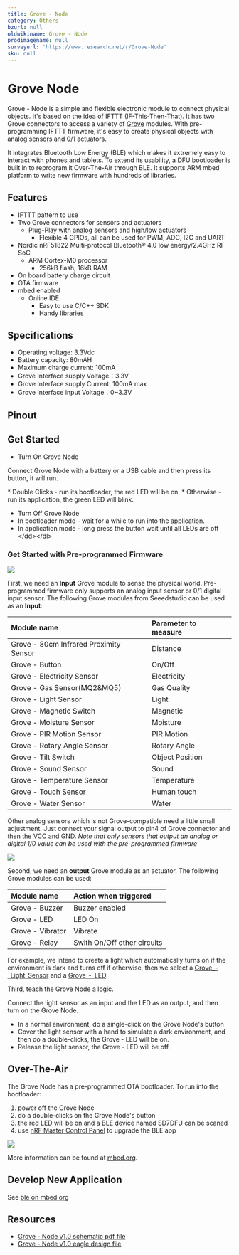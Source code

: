 ```yaml
---
title: Grove - Node
category: Others
bzurl: null
oldwikiname: Grove - Node
prodimagename: null
surveyurl: 'https://www.research.net/r/Grove-Node'
sku: null
---
```


# Grove Node

Grove - Node is a simple and flexible electronic module to connect physical objects. It's based on the idea of IFTTT \(IF-This-Then-That\). It has two Grove connectors to access a variety of [Grove](/Grove) modules. With pre-programming IFTTT firmware, it's easy to create physical objects with analog sensors and 0/1 actuators.

It integrates Bluetooth Low Energy \(BLE\) which makes it extremely easy to interact with phones and tablets. To extend its usability, a DFU bootloader is built in to reprogram it Over-The-Air through BLE. It supports ARM mbed platform to write new firmware with hundreds of libraries.

## Features

* IFTTT pattern to use
* Two Grove connectors for sensors and actuators
  * Plug-Play with analog sensors and high/low actuators
    * Flexible 4 GPIOs, all can be used for PWM, ADC, I2C and UART
* Nordic nRF51822 Multi-protocol Bluetooth® 4.0 low energy/2.4GHz RF SoC
  * ARM Cortex-M0 processor
    * 256kB flash, 16kB RAM
* On board battery charge circuit
* OTA firmware
* mbed enabled
  * Online IDE
    * Easy to use C/C++ SDK
    * Handy libraries

## Specifications

* Operating voltage: 3.3Vdc
* Battery capacity: 80mAH
* Maximum charge current: 100mA
* Grove Interface supply Voltage：3.3V
* Grove Interface supply Current: 100mA max
* Grove Interface input Voltage：0~3.3V

## Pinout

## Get Started

* Turn On Grove Node

Connect Grove Node with a battery or a USB cable and then press its button, it will run.

 \* Double Clicks - run its bootloader, the red LED will be on. \* Otherwise - run its application, the green LED will blink.

* Turn Off Grove Node
* In bootloader mode - wait for a while to run into the application.
* In application mode - long press the button wait until all LEDs are off &lt;/dd&gt;&lt;/dl&gt;

### Get Started with Pre-programmed Firmware

![](https://github.com/SeeedDocument/Grove-Node/raw/master/img/Milcandy_IFTTT.jpg)

First, we need an **Input** Grove module to sense the physical world. Pre-programmed firmware only supports an analog input sensor or 0/1 digital input sensor. The following Grove modules from Seeedstudio can be used as an **Input**:

| Module name | Parameter to measure |
| :--- | :--- |
|  Grove - 80cm Infrared Proximity Sensor |  Distance |
|  Grove - Button | On/Off |
|  Grove - Electricity Sensor |  Electricity |
|  Grove - Gas Sensor\(MQ2&MQ5\) |  Gas Quality |
|  Grove - Light Sensor |  Light |
|  Grove - Magnetic Switch |  Magnetic |
|  Grove - Moisture Sensor |  Moisture |
|  Grove - PIR Motion Sensor |  PIR Motion |
|  Grove - Rotary Angle Sensor |  Rotary Angle |
|  Grove - Tilt Switch |  Object Position |
|  Grove - Sound Sensor |  Sound |
|  Grove - Temperature Sensor |  Temperature |
|  Grove - Touch Sensor |  Human touch |
|  Grove - Water Sensor |  Water |

Other analog sensors which is not Grove-compatible need a little small adjustment. Just connect your signal output to pin4 of Grove connector and then the VCC and GND. _Note that only sensors that output an analog or digital 1/0 value can be used with the pre-programmed firmware_

![](https://github.com/SeeedDocument/Grove-Node/raw/master/img/Mil_Grove_con.png)

Second, we need an **output** Grove module as an actuator. The following Grove modules can be used:

| Module name | Action when triggered |
| :--- | :--- |
|  Grove - Buzzer |  Buzzer enabled |
|  Grove - LED | LED On |
|  Grove - Vibrator |  Vibrate |
|  Grove - Relay |  Swith On/Off other circuits |

For example, we intend to create a light which automatically turns on if the environment is dark and turns off if otherwise, then we select a [Grove\_-\_Light\_Sensor](/Grove-Light_Sensor) and a [Grove\_-\_LED](/Grove-LED).

Third, teach the Grove Node a logic.

Connect the light sensor as an input and the LED as an output, and then turn on the Grove Node.

* In a normal environment, do a single-click on the Grove Node's button
* Cover the light sensor with a hand to simulate a dark environment, and then do a double-clicks, the Grove - LED will be on.
* Release the light sensor, the Grove - LED will be off.

## Over-The-Air

The Grove Node has a pre-programmed OTA bootloader. To run into the bootloader:

1. power off the Grove Node
2. do a double-clicks on the Grove Node's button
3. the red LED will be on and a BLE device named SD7DFU can be scaned
4. use [nRF Master Control Panel](https://play.google.com/store/apps/details?id=no.nordicsemi.android.mcp) to upgrade the BLE app

![](https://github.com/SeeedDocument/Grove-Node/raw/master/img/Ota-ui.png)

More information can be found at [mbed.org](https://developer.mbed.org/teams/Bluetooth-Low-Energy/wiki/Firmware-Over-the-Air-FOTA-Updates).

## Develop New Application

See [ble on mbed.org](http://developer.mbed.org/teams/Bluetooth-Low-Energy/)

## Resources

* [Grove - Node v1.0 schematic pdf file](https://github.com/SeeedDocument/Grove-Node/raw/master/res/Grove-Node_v1.0.pdf)
* [Grove - Node v1.0 eagle design file](https://github.com/SeeedDocument/Grove-Node/raw/master/res/Grove-Node_v1.0_eagle.zip)

